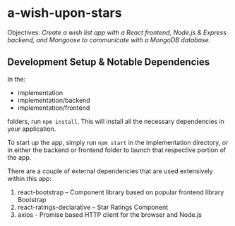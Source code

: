 # a-wish-upon-stars

Objectives: _Create a wish list app with a React frontend, Node.js & Express backend, and Mongoose to communicate with a MongoDB database._

## Development Setup & Notable Dependencies

In the:

- implementation
- implementation/backend
- implementation/frontend

folders, run <code>npm install</code>. This will install all the necessary dependencies in your application.

To start up the app, simply run <code>npm start</code> in the implementation directory, or in either the
backend or frontend folder to launch that respective portion of the app.

There are a couple of external dependencies that are used extensively within this app:

1. react-bootstrap – Component library based on popular frontend library Bootstrap
2. react-ratings-declarative – Star Ratings Component
3. axios - Promise based HTTP client for the browser and Node.js
